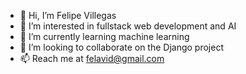 - 👋 Hi, I’m Felipe Villegas
- 👀 I’m interested in fullstack web development and AI
- 🌱 I’m currently learning machine learning
- 💞️ I’m looking to collaborate on the Django project
- 📫 Reach me at felavid@gmail.com

<!---
dr-rompecabezas/dr-rompecabezas is a ✨ special ✨ repository because its `README.md` (this file) appears on your GitHub profile.
You can click the Preview link to take a look at your changes.
--->
